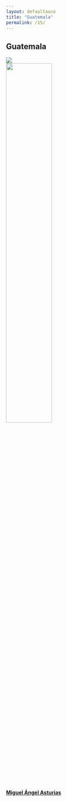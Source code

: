 ```yaml
---
layout: defaultauco
title: "Guatemala"
permalink: /15/
---
```

<div class="container-0">
    <div class="container-title">
        <span class="country"><h2>Guatemala</h2></span>
        <div class="photo-co">
          <img src="https://www.worldatlas.com/r/w768-q80/upload/1b/93/5c/gt-01.jpg" >
    </div>
</div>
<!-- partial:index.partial.html -->
<div class="container">
  <div class="timeline clearfix">
  <div class="vertical-line">
 <div id="post-1" class="vesti-col timeline-post">
      <div class="vesti-content-wrapper">
        <div class="photo">
          <img src="https://cdn.elperiodico.com.gt/wp-content/uploads/2020/02/15192233/miguel_angel_asturias-775x1024.jpg" width="50%" height="50%">
          <div class="vesti-date-wrapper">
            <div class="vesti-date">
            </div>
          </div>
        </div>
        <div class="vesti-desc">
          <a class="desc-a" href="#">
            <h4><a href="{{ site.baseurl }}/maasturias/">Miguel Ángel Asturias</a></h4>
          </a>
        </div>
      </div>
    </div>


<!-- partial -->

